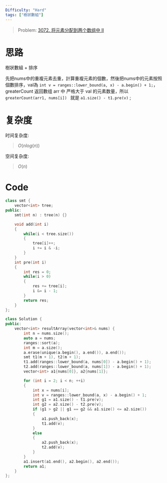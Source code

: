 ```yaml
---
Difficulty: "Hard"
tags: ["樹狀數組"]
---
```


> Problem: [3072. 将元素分配到两个数组中 II](https://leetcode.cn/problems/distribute-elements-into-two-arrays-ii/description/)

# 思路

樹狀數組 + 排序

先把nums中的重複元素去重，計算重複元素的個數，然後把nums中的元素按照個數排序，val為 `int v = ranges::lower_bound(a, x) - a.begin() + 1;`，greaterCount 返回數组 arr 中 严格大于 val 的元素数量，所以`greaterCount(arr1, nums[i]) ` 就是 `a1.size() - t1.pre(v)` ;

# 复杂度

时间复杂度:
> $O(nlog(n))$

空间复杂度:
> $O(n)$

# Code
```C++
class smt {
    vector<int> tree;
public:
    smt(int n) : tree(n) {}

    void add(int i)
    {
        while(i < tree.size())
        {
            tree[i]++;
            i += i & -i;
        }
    }
    int pre(int i)
    {
        int res = 0;
        while(i > 0)
        {
            res += tree[i];
            i &= i - 1;
        }
        return res;
    }
};

class Solution {
public:
    vector<int> resultArray(vector<int>& nums) {
        int n = nums.size();
        auto a = nums;
        ranges::sort(a);
        int m = a.size();
        a.erase(unique(a.begin(), a.end()), a.end());
        smt t1(m + 1), t2(m + 1);
        t1.add(ranges::lower_bound(a, nums[0]) - a.begin() + 1);
        t2.add(ranges::lower_bound(a, nums[1]) - a.begin() + 1);
        vector<int> a1{nums[0]}, a2{nums[1]};

        for (int i = 2; i < n; ++i)
        {
            int x = nums[i];
            int v = ranges::lower_bound(a, x) - a.begin() + 1;
            int g1 = a1.size() - t1.pre(v);
            int g2 = a2.size() - t2.pre(v);
            if (g1 > g2 || g1 == g2 && a1.size() <= a2.size())
            {
                a1.push_back(x);
                t1.add(v);
            }
            else
            {
                a2.push_back(x);
                t2.add(v);
            }
        }
        a1.insert(a1.end(), a2.begin(), a2.end());
        return a1;
    }
};
```
